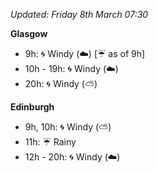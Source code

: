 *Updated: Friday 8th March 07:30*

**Glasgow**

* 9h: :cyclone: Windy (:cloud:) [:umbrella: as of 9h]
* 10h - 19h: :cyclone: Windy (:cloud:)
* 20h: :cyclone: Windy (:partly_sunny:)

**Edinburgh**

* 9h, 10h: :cyclone: Windy (:partly_sunny:)
* 11h: :umbrella: Rainy
* 12h - 20h: :cyclone: Windy (:cloud:)
